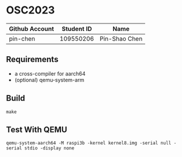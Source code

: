 # OSC2023

| Github Account | Student ID | Name          |
|----------------|------------|---------------|
| pin-chen | 109550206    | Pin-Shao Chen |

## Requirements

* a cross-compiler for aarch64
* (optional) qemu-system-arm

## Build 

```
make
```

## Test With QEMU

```
qemu-system-aarch64 -M raspi3b -kernel kernel8.img -serial null -serial stdio -display none
```
